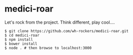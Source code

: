 # medici-roar
Let's rock from the project. Think different, play cool....

```
$ git clone https://github.com/wh-rockers/medici-roar.git
$ cd medici-roar
$ npm install
$ bower install
$ node . # then browse to localhost:3000
```
